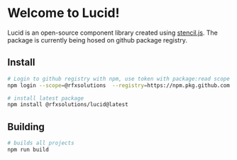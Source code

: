 # Welcome to Lucid!

Lucid is an open-source component library created using [stencil.js](https://stenciljs.com/). The package is currently being hosed on github package registry.

## Install


```sh
# Login to github registry with npm, use token with package:read scope as password
npm login --scope=@rfxsolutions  --registry=https://npm.pkg.github.com

# install latest package
npm install @rfxsolutions/lucid@latest
```

## Building

```sh
# builds all projects
npm run build
```
